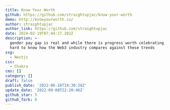 ```yaml
---
title: Know Your Worth
github: https://github.com/straightupjac/know-your-worth
demo: http://knowyourworth.io/
author: straightupjac
author_link: https://github.com/straightupjac
date: 2024-02-19T07:44:17.282Z
description: >-
  gender pay gap is real and while there is progress worth celebrating, it's
  hard to know how the Web3 industry compares against these trends
ssg:
  - Nextjs
css:
  - Chakra
cms: []
category: []
draft: false
publish_date: '2022-06-28T19:30:28Z'
update_date: '2022-09-08T22:20:46Z'
github_star: 5
github_fork: 0
---
```

